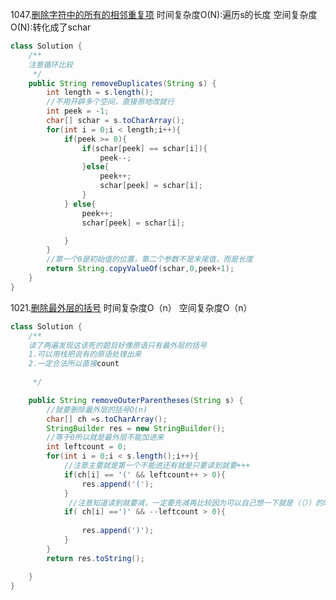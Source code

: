 1047.[删除字符中的所有的相邻重复项](https://leetcode-cn.com/problems/remove-all-adjacent-duplicates-in-string/)
时间复杂度O(N):遍历s的长度
空间复杂度O(N):转化成了schar
```java
class Solution {
    /**
    注意循环比较
     */
    public String removeDuplicates(String s) {
        int length = s.length();
        //不用开辟多个空间，直接原地改就行
        int peek = -1;
        char[] schar = s.toCharArray();
        for(int i = 0;i < length;i++){
            if(peek >= 0){
                if(schar[peek] == schar[i]){
                    peek--;
                }else{
                    peek++;
                    schar[peek] = schar[i];
                }
            } else{
                peek++;
                schar[peek] = schar[i];

            }
        }
        //第一个0是初始值的位置，第二个参数不是末尾值，而是长度
        return String.copyValueOf(schar,0,peek+1);
    }
}
```
1021.[删除最外层的括号](https://leetcode-cn.com/problems/remove-outermost-parentheses/submissions/)
时间复杂度O（n）
空间复杂度O（n）
```java
class Solution {
    /**
    读了两遍发现这该死的题目好像原语只有最外层的括号
    1.可以用栈把说有的原语处理出来
    2.一定合法所以直接count
    
     */

    public String removeOuterParentheses(String s) {
        //就要删除最外层的括号O(n)
        char[] ch =s.toCharArray();
        StringBuilder res = new StringBuilder();
        //等于0所以就是最外层不能加进来
        int leftcount = 0;
        for(int i = 0;i < s.length();i++){
            //注意主要就是第一个不能进还有就是只要读到就要+++
            if(ch[i] == '(' && leftcount++ > 0){
                res.append('(');
            }
             //注意知道读到就要减，一定要先减再比较因为可以自己想一下就是（（））的时候leftcount会多读一个)
            if( ch[i] ==')' && --leftcount > 0){
          
                res.append(')');
            }
        }
        return res.toString();

    }
}
```